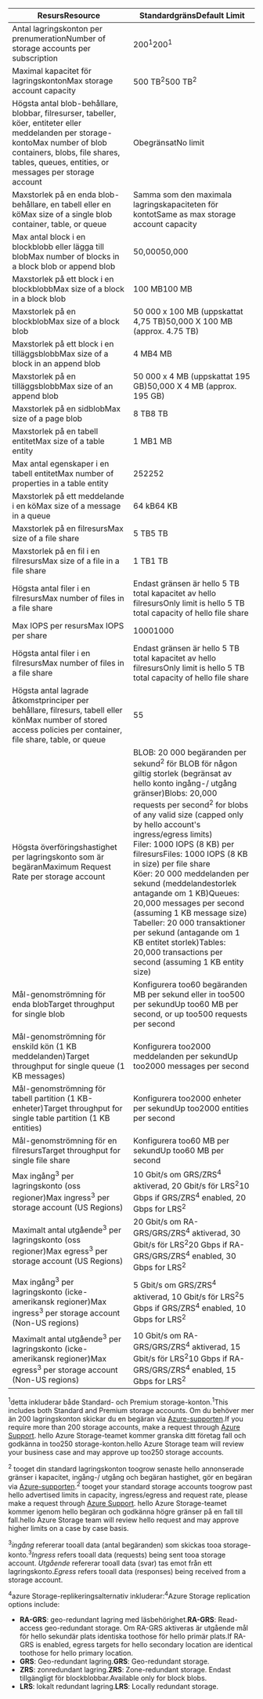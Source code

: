 | <span data-ttu-id="51482-101">Resurs</span><span class="sxs-lookup"><span data-stu-id="51482-101">Resource</span></span> | <span data-ttu-id="51482-102">Standardgräns</span><span class="sxs-lookup"><span data-stu-id="51482-102">Default Limit</span></span> |
| --- | --- |
| <span data-ttu-id="51482-103">Antal lagringskonton per prenumeration</span><span class="sxs-lookup"><span data-stu-id="51482-103">Number of storage accounts per subscription</span></span> |<span data-ttu-id="51482-104">200<sup>1</sup></span><span class="sxs-lookup"><span data-stu-id="51482-104">200<sup>1</sup></span></span> |
| <span data-ttu-id="51482-105">Maximal kapacitet för lagringskonton</span><span class="sxs-lookup"><span data-stu-id="51482-105">Max storage account capacity</span></span> |<span data-ttu-id="51482-106">500 TB<sup>2</sup></span><span class="sxs-lookup"><span data-stu-id="51482-106">500 TB<sup>2</sup></span></span> |
| <span data-ttu-id="51482-107">Högsta antal blob-behållare, blobbar, filresurser, tabeller, köer, entiteter eller meddelanden per storage-konto</span><span class="sxs-lookup"><span data-stu-id="51482-107">Max number of blob containers, blobs, file shares, tables, queues, entities, or messages per storage account</span></span> |<span data-ttu-id="51482-108">Obegränsat</span><span class="sxs-lookup"><span data-stu-id="51482-108">No limit</span></span> |
| <span data-ttu-id="51482-109">Maxstorlek på en enda blob-behållare, en tabell eller en kö</span><span class="sxs-lookup"><span data-stu-id="51482-109">Max size of a single blob container, table, or queue</span></span> |<span data-ttu-id="51482-110">Samma som den maximala lagringskapaciteten för kontot</span><span class="sxs-lookup"><span data-stu-id="51482-110">Same as max storage account capacity</span></span> |
| <span data-ttu-id="51482-111">Max antal block i en blockblobb eller lägga till blob</span><span class="sxs-lookup"><span data-stu-id="51482-111">Max number of blocks in a block blob or append blob</span></span> |<span data-ttu-id="51482-112">50,000</span><span class="sxs-lookup"><span data-stu-id="51482-112">50,000</span></span> |
| <span data-ttu-id="51482-113">Maxstorlek på ett block i en blockblobb</span><span class="sxs-lookup"><span data-stu-id="51482-113">Max size of a block in a block blob</span></span> |<span data-ttu-id="51482-114">100 MB</span><span class="sxs-lookup"><span data-stu-id="51482-114">100 MB</span></span> |
| <span data-ttu-id="51482-115">Maxstorlek på en blockblob</span><span class="sxs-lookup"><span data-stu-id="51482-115">Max size of a block blob</span></span> |<span data-ttu-id="51482-116">50 000 x 100 MB (uppskattat 4,75 TB)</span><span class="sxs-lookup"><span data-stu-id="51482-116">50,000 X 100 MB (approx. 4.75 TB)</span></span> |
| <span data-ttu-id="51482-117">Maxstorlek på ett block i en tilläggsblobb</span><span class="sxs-lookup"><span data-stu-id="51482-117">Max size of a block in an append blob</span></span> |<span data-ttu-id="51482-118">4 MB</span><span class="sxs-lookup"><span data-stu-id="51482-118">4 MB</span></span> |
| <span data-ttu-id="51482-119">Maxstorlek på en tilläggsblobb</span><span class="sxs-lookup"><span data-stu-id="51482-119">Max size of an append blob</span></span> |<span data-ttu-id="51482-120">50 000 x 4 MB (uppskattat 195 GB)</span><span class="sxs-lookup"><span data-stu-id="51482-120">50,000 X 4 MB (approx. 195 GB)</span></span> |
| <span data-ttu-id="51482-121">Maxstorlek på en sidblob</span><span class="sxs-lookup"><span data-stu-id="51482-121">Max size of a page blob</span></span> |<span data-ttu-id="51482-122">8 TB</span><span class="sxs-lookup"><span data-stu-id="51482-122">8 TB</span></span> |
| <span data-ttu-id="51482-123">Maxstorlek på en tabell entitet</span><span class="sxs-lookup"><span data-stu-id="51482-123">Max size of a table entity</span></span> |<span data-ttu-id="51482-124">1 MB</span><span class="sxs-lookup"><span data-stu-id="51482-124">1 MB</span></span> |
| <span data-ttu-id="51482-125">Max antal egenskaper i en tabell entitet</span><span class="sxs-lookup"><span data-stu-id="51482-125">Max number of properties in a table entity</span></span> |<span data-ttu-id="51482-126">252</span><span class="sxs-lookup"><span data-stu-id="51482-126">252</span></span> |
| <span data-ttu-id="51482-127">Maxstorlek på ett meddelande i en kö</span><span class="sxs-lookup"><span data-stu-id="51482-127">Max size of a message in a queue</span></span> |<span data-ttu-id="51482-128">64 kB</span><span class="sxs-lookup"><span data-stu-id="51482-128">64 KB</span></span> |
| <span data-ttu-id="51482-129">Maxstorlek på en filresurs</span><span class="sxs-lookup"><span data-stu-id="51482-129">Max size of a file share</span></span> |<span data-ttu-id="51482-130">5 TB</span><span class="sxs-lookup"><span data-stu-id="51482-130">5 TB</span></span> |
| <span data-ttu-id="51482-131">Maxstorlek på en fil i en filresurs</span><span class="sxs-lookup"><span data-stu-id="51482-131">Max size of a file in a file share</span></span> |<span data-ttu-id="51482-132">1 TB</span><span class="sxs-lookup"><span data-stu-id="51482-132">1 TB</span></span> |
| <span data-ttu-id="51482-133">Högsta antal filer i en filresurs</span><span class="sxs-lookup"><span data-stu-id="51482-133">Max number of files in a file share</span></span> |<span data-ttu-id="51482-134">Endast gränsen är hello 5 TB total kapacitet av hello filresurs</span><span class="sxs-lookup"><span data-stu-id="51482-134">Only limit is hello 5 TB total capacity of hello file share</span></span> |
| <span data-ttu-id="51482-135">Max IOPS per resurs</span><span class="sxs-lookup"><span data-stu-id="51482-135">Max IOPS per share</span></span> |<span data-ttu-id="51482-136">1000</span><span class="sxs-lookup"><span data-stu-id="51482-136">1000</span></span> |
| <span data-ttu-id="51482-137">Högsta antal filer i en filresurs</span><span class="sxs-lookup"><span data-stu-id="51482-137">Max number of files in a file share</span></span> |<span data-ttu-id="51482-138">Endast gränsen är hello 5 TB total kapacitet av hello filresurs</span><span class="sxs-lookup"><span data-stu-id="51482-138">Only limit is hello 5 TB total capacity of hello file share</span></span> |
| <span data-ttu-id="51482-139">Högsta antal lagrade åtkomstprinciper per behållare, filresurs, tabell eller kön</span><span class="sxs-lookup"><span data-stu-id="51482-139">Max number of stored access policies per container, file share, table, or queue</span></span> |<span data-ttu-id="51482-140">5</span><span class="sxs-lookup"><span data-stu-id="51482-140">5</span></span> |
| <span data-ttu-id="51482-141">Högsta överföringshastighet per lagringskonto som är begäran</span><span class="sxs-lookup"><span data-stu-id="51482-141">Maximum Request Rate per storage account</span></span> |<span data-ttu-id="51482-142">BLOB: 20 000 begäranden per sekund<sup>2</sup> för BLOB för någon giltig storlek (begränsat av hello konto ingång-/ utgång gränser)</span><span class="sxs-lookup"><span data-stu-id="51482-142">Blobs: 20,000 requests per second<sup>2</sup> for blobs of any valid size (capped only by hello account's ingress/egress limits)</span></span> <br /><span data-ttu-id="51482-143">Filer: 1000 IOPS (8 KB) per filresurs</span><span class="sxs-lookup"><span data-stu-id="51482-143">Files: 1000 IOPS (8 KB in size) per file share</span></span> <br /><span data-ttu-id="51482-144">Köer: 20 000 meddelanden per sekund (meddelandestorlek antagande om 1 KB)</span><span class="sxs-lookup"><span data-stu-id="51482-144">Queues: 20,000 messages per second (assuming 1 KB message size)</span></span><br /><span data-ttu-id="51482-145">Tabeller: 20 000 transaktioner per sekund (antagande om 1 KB entitet storlek)</span><span class="sxs-lookup"><span data-stu-id="51482-145">Tables: 20,000 transactions per second (assuming 1 KB entity size)</span></span> |
| <span data-ttu-id="51482-146">Mål-genomströmning för enda blob</span><span class="sxs-lookup"><span data-stu-id="51482-146">Target throughput for single blob</span></span> |<span data-ttu-id="51482-147">Konfigurera too60 begäranden MB per sekund eller in too500 per sekund</span><span class="sxs-lookup"><span data-stu-id="51482-147">Up too60 MB per second, or up too500 requests per second</span></span> |
| <span data-ttu-id="51482-148">Mål-genomströmning för enskild kön (1 KB meddelanden)</span><span class="sxs-lookup"><span data-stu-id="51482-148">Target throughput for single queue (1 KB messages)</span></span> |<span data-ttu-id="51482-149">Konfigurera too2000 meddelanden per sekund</span><span class="sxs-lookup"><span data-stu-id="51482-149">Up too2000 messages per second</span></span> |
| <span data-ttu-id="51482-150">Mål-genomströmning för tabell partition (1 KB-enheter)</span><span class="sxs-lookup"><span data-stu-id="51482-150">Target throughput for single table partition (1 KB entities)</span></span> |<span data-ttu-id="51482-151">Konfigurera too2000 enheter per sekund</span><span class="sxs-lookup"><span data-stu-id="51482-151">Up too2000 entities per second</span></span> |
| <span data-ttu-id="51482-152">Mål-genomströmning för en filresurs</span><span class="sxs-lookup"><span data-stu-id="51482-152">Target throughput for single file share</span></span> |<span data-ttu-id="51482-153">Konfigurera too60 MB per sekund</span><span class="sxs-lookup"><span data-stu-id="51482-153">Up too60 MB per second</span></span> |
| <span data-ttu-id="51482-154">Max ingång<sup>3</sup> per lagringskonto (oss regioner)</span><span class="sxs-lookup"><span data-stu-id="51482-154">Max ingress<sup>3</sup> per storage account (US Regions)</span></span> |<span data-ttu-id="51482-155">10 Gbit/s om GRS/ZRS<sup>4</sup> aktiverad, 20 Gbit/s för LRS<sup>2</sup></span><span class="sxs-lookup"><span data-stu-id="51482-155">10 Gbps if GRS/ZRS<sup>4</sup> enabled, 20 Gbps for LRS<sup>2</sup></span></span> |
| <span data-ttu-id="51482-156">Maximalt antal utgående<sup>3</sup> per lagringskonto (oss regioner)</span><span class="sxs-lookup"><span data-stu-id="51482-156">Max egress<sup>3</sup> per storage account (US Regions)</span></span> |<span data-ttu-id="51482-157">20 Gbit/s om RA-GRS/GRS/ZRS<sup>4</sup> aktiverad, 30 Gbit/s för LRS<sup>2</sup></span><span class="sxs-lookup"><span data-stu-id="51482-157">20 Gbps if RA-GRS/GRS/ZRS<sup>4</sup> enabled, 30 Gbps for LRS<sup>2</sup></span></span> |
| <span data-ttu-id="51482-158">Max ingång<sup>3</sup> per lagringskonto (icke-amerikansk regioner)</span><span class="sxs-lookup"><span data-stu-id="51482-158">Max ingress<sup>3</sup> per storage account (Non-US regions)</span></span> |<span data-ttu-id="51482-159">5 Gbit/s om GRS/ZRS<sup>4</sup> aktiverad, 10 Gbit/s för LRS<sup>2</sup></span><span class="sxs-lookup"><span data-stu-id="51482-159">5 Gbps if GRS/ZRS<sup>4</sup> enabled, 10 Gbps for LRS<sup>2</sup></span></span> |
| <span data-ttu-id="51482-160">Maximalt antal utgående<sup>3</sup> per lagringskonto (icke-amerikansk regioner)</span><span class="sxs-lookup"><span data-stu-id="51482-160">Max egress<sup>3</sup> per storage account (Non-US regions)</span></span> |<span data-ttu-id="51482-161">10 Gbit/s om RA-GRS/GRS/ZRS<sup>4</sup> aktiverad, 15 Gbit/s för LRS<sup>2</sup></span><span class="sxs-lookup"><span data-stu-id="51482-161">10 Gbps if RA-GRS/GRS/ZRS<sup>4</sup> enabled, 15 Gbps for LRS<sup>2</sup></span></span> |

<span data-ttu-id="51482-162"><sup>1</sup>detta inkluderar både Standard- och Premium storage-konton.</span><span class="sxs-lookup"><span data-stu-id="51482-162"><sup>1</sup>This includes both Standard and Premium storage accounts.</span></span> <span data-ttu-id="51482-163">Om du behöver mer än 200 lagringskonton skickar du en begäran via [Azure-supporten](https://azure.microsoft.com/support/faq/).</span><span class="sxs-lookup"><span data-stu-id="51482-163">If you require more than 200 storage accounts, make a request through [Azure Support](https://azure.microsoft.com/support/faq/).</span></span> <span data-ttu-id="51482-164">hello Azure Storage-teamet kommer granska ditt företag fall och godkänna in too250 storage-konton.</span><span class="sxs-lookup"><span data-stu-id="51482-164">hello Azure Storage team will review your business case and may approve up too250 storage accounts.</span></span> 

<span data-ttu-id="51482-165"><sup>2</sup> tooget din standard lagringskonton toogrow senaste hello annonserade gränser i kapacitet, ingång-/ utgång och begäran hastighet, gör en begäran via [Azure-supporten](https://azure.microsoft.com/support/faq/).</span><span class="sxs-lookup"><span data-stu-id="51482-165"><sup>2</sup> tooget your standard storage accounts toogrow past hello advertised limits in capacity, ingress/egress and request rate, please make a request through [Azure Support](https://azure.microsoft.com/support/faq/).</span></span> <span data-ttu-id="51482-166">hello Azure Storage-teamet kommer igenom hello begäran och godkänna högre gränser på en fall till fall.</span><span class="sxs-lookup"><span data-stu-id="51482-166">hello Azure Storage team will review hello request and may approve higher limits on a case by case basis.</span></span>

<span data-ttu-id="51482-167"><sup>3</sup>*ingång* refererar tooall data (antal begäranden) som skickas tooa storage-konto.</span><span class="sxs-lookup"><span data-stu-id="51482-167"><sup>3</sup>*Ingress* refers tooall data (requests) being sent tooa storage account.</span></span> <span data-ttu-id="51482-168">*Utgående* refererar tooall data (svar) tas emot från ett lagringskonto.</span><span class="sxs-lookup"><span data-stu-id="51482-168">*Egress* refers tooall data (responses) being received from a storage account.</span></span>  

<span data-ttu-id="51482-169"><sup>4</sup>azure Storage-replikeringsalternativ inkluderar:</span><span class="sxs-lookup"><span data-stu-id="51482-169"><sup>4</sup>Azure Storage replication options include:</span></span>
* <span data-ttu-id="51482-170">**RA-GRS**: geo-redundant lagring med läsbehörighet.</span><span class="sxs-lookup"><span data-stu-id="51482-170">**RA-GRS**: Read-access geo-redundant storage.</span></span> <span data-ttu-id="51482-171">Om RA-GRS aktiveras är utgående mål för hello sekundär plats identiska toothose för hello primär plats.</span><span class="sxs-lookup"><span data-stu-id="51482-171">If RA-GRS is enabled, egress targets for hello secondary location are identical toothose for hello primary location.</span></span>
* <span data-ttu-id="51482-172">**GRS**: Geo-redundant lagring.</span><span class="sxs-lookup"><span data-stu-id="51482-172">**GRS**:  Geo-redundant storage.</span></span> 
* <span data-ttu-id="51482-173">**ZRS**: zonredundant lagring.</span><span class="sxs-lookup"><span data-stu-id="51482-173">**ZRS**: Zone-redundant storage.</span></span> <span data-ttu-id="51482-174">Endast tillgängligt för blockblobbar.</span><span class="sxs-lookup"><span data-stu-id="51482-174">Available only for block blobs.</span></span> 
* <span data-ttu-id="51482-175">**LRS**: lokalt redundant lagring.</span><span class="sxs-lookup"><span data-stu-id="51482-175">**LRS**: Locally redundant storage.</span></span> 


